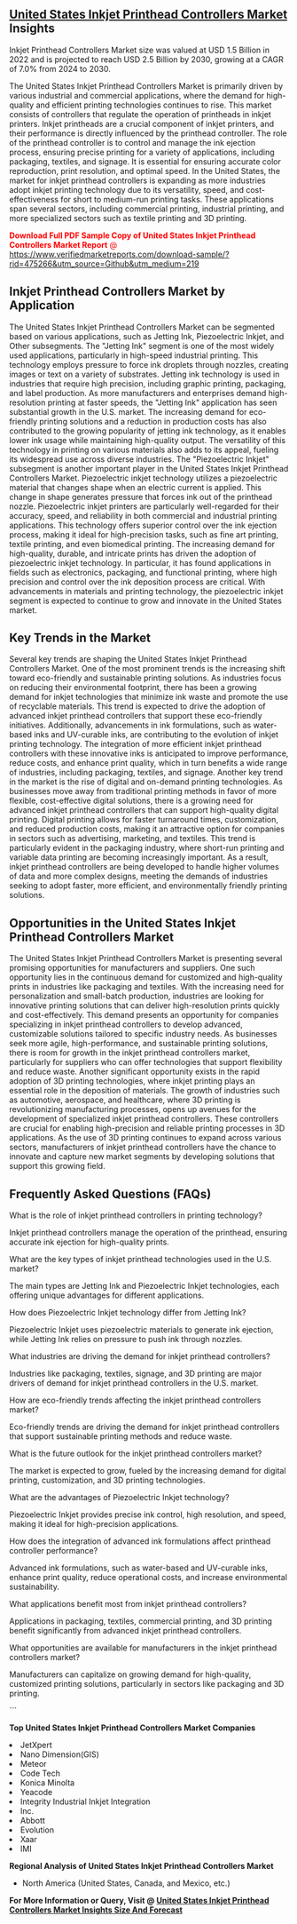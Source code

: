<h2><a href="https://www.verifiedmarketreports.com/download-sample/?rid=475266&amp;utm_source=Github&amp;utm_medium=219" target="_blank">United States Inkjet Printhead Controllers Market</a> Insights</h2><p>Inkjet Printhead Controllers Market size was valued at USD 1.5 Billion in 2022 and is projected to reach USD 2.5 Billion by 2030, growing at a CAGR of 7.0% from 2024 to 2030.</p><p> <p>The United States Inkjet Printhead Controllers Market is primarily driven by various industrial and commercial applications, where the demand for high-quality and efficient printing technologies continues to rise. This market consists of controllers that regulate the operation of printheads in inkjet printers. Inkjet printheads are a crucial component of inkjet printers, and their performance is directly influenced by the printhead controller. The role of the printhead controller is to control and manage the ink ejection process, ensuring precise printing for a variety of applications, including packaging, textiles, and signage. It is essential for ensuring accurate color reproduction, print resolution, and optimal speed. In the United States, the market for inkjet printhead controllers is expanding as more industries adopt inkjet printing technology due to its versatility, speed, and cost-effectiveness for short to medium-run printing tasks. These applications span several sectors, including commercial printing, industrial printing, and more specialized sectors such as textile printing and 3D printing. <p><span class=""><span style="color: #ff0000;"><strong>Download Full PDF Sample Copy of United States Inkjet Printhead Controllers Market Report</strong> @ </span><a href="https://www.verifiedmarketreports.com/download-sample/?rid=475266&amp;utm_source=Github&amp;utm_medium=219" target="_blank">https://www.verifiedmarketreports.com/download-sample/?rid=475266&amp;utm_source=Github&amp;utm_medium=219</a></span></p></p> <h2>Inkjet Printhead Controllers Market by Application</h2> <p>The United States Inkjet Printhead Controllers Market can be segmented based on various applications, such as Jetting Ink, Piezoelectric Inkjet, and Other subsegments. The "Jetting Ink" segment is one of the most widely used applications, particularly in high-speed industrial printing. This technology employs pressure to force ink droplets through nozzles, creating images or text on a variety of substrates. Jetting ink technology is used in industries that require high precision, including graphic printing, packaging, and label production. As more manufacturers and enterprises demand high-resolution printing at faster speeds, the "Jetting Ink" application has seen substantial growth in the U.S. market. The increasing demand for eco-friendly printing solutions and a reduction in production costs has also contributed to the growing popularity of jetting ink technology, as it enables lower ink usage while maintaining high-quality output. The versatility of this technology in printing on various materials also adds to its appeal, fueling its widespread use across diverse industries. The "Piezoelectric Inkjet" subsegment is another important player in the United States Inkjet Printhead Controllers Market. Piezoelectric inkjet technology utilizes a piezoelectric material that changes shape when an electric current is applied. This change in shape generates pressure that forces ink out of the printhead nozzle. Piezoelectric inkjet printers are particularly well-regarded for their accuracy, speed, and reliability in both commercial and industrial printing applications. This technology offers superior control over the ink ejection process, making it ideal for high-precision tasks, such as fine art printing, textile printing, and even biomedical printing. The increasing demand for high-quality, durable, and intricate prints has driven the adoption of piezoelectric inkjet technology. In particular, it has found applications in fields such as electronics, packaging, and functional printing, where high precision and control over the ink deposition process are critical. With advancements in materials and printing technology, the piezoelectric inkjet segment is expected to continue to grow and innovate in the United States market. <h2>Key Trends in the Market</h2> <p>Several key trends are shaping the United States Inkjet Printhead Controllers Market. One of the most prominent trends is the increasing shift toward eco-friendly and sustainable printing solutions. As industries focus on reducing their environmental footprint, there has been a growing demand for inkjet technologies that minimize ink waste and promote the use of recyclable materials. This trend is expected to drive the adoption of advanced inkjet printhead controllers that support these eco-friendly initiatives. Additionally, advancements in ink formulations, such as water-based inks and UV-curable inks, are contributing to the evolution of inkjet printing technology. The integration of more efficient inkjet printhead controllers with these innovative inks is anticipated to improve performance, reduce costs, and enhance print quality, which in turn benefits a wide range of industries, including packaging, textiles, and signage. Another key trend in the market is the rise of digital and on-demand printing technologies. As businesses move away from traditional printing methods in favor of more flexible, cost-effective digital solutions, there is a growing need for advanced inkjet printhead controllers that can support high-quality digital printing. Digital printing allows for faster turnaround times, customization, and reduced production costs, making it an attractive option for companies in sectors such as advertising, marketing, and textiles. This trend is particularly evident in the packaging industry, where short-run printing and variable data printing are becoming increasingly important. As a result, inkjet printhead controllers are being developed to handle higher volumes of data and more complex designs, meeting the demands of industries seeking to adopt faster, more efficient, and environmentally friendly printing solutions. <h2>Opportunities in the United States Inkjet Printhead Controllers Market</h2> <p>The United States Inkjet Printhead Controllers Market is presenting several promising opportunities for manufacturers and suppliers. One such opportunity lies in the continuous demand for customized and high-quality prints in industries like packaging and textiles. With the increasing need for personalization and small-batch production, industries are looking for innovative printing solutions that can deliver high-resolution prints quickly and cost-effectively. This demand presents an opportunity for companies specializing in inkjet printhead controllers to develop advanced, customizable solutions tailored to specific industry needs. As businesses seek more agile, high-performance, and sustainable printing solutions, there is room for growth in the inkjet printhead controllers market, particularly for suppliers who can offer technologies that support flexibility and reduce waste. Another significant opportunity exists in the rapid adoption of 3D printing technologies, where inkjet printing plays an essential role in the deposition of materials. The growth of industries such as automotive, aerospace, and healthcare, where 3D printing is revolutionizing manufacturing processes, opens up avenues for the development of specialized inkjet printhead controllers. These controllers are crucial for enabling high-precision and reliable printing processes in 3D applications. As the use of 3D printing continues to expand across various sectors, manufacturers of inkjet printhead controllers have the chance to innovate and capture new market segments by developing solutions that support this growing field. <h2>Frequently Asked Questions (FAQs)</h2> <p>What is the role of inkjet printhead controllers in printing technology?</p> <p>Inkjet printhead controllers manage the operation of the printhead, ensuring accurate ink ejection for high-quality prints.</p> <p>What are the key types of inkjet printhead technologies used in the U.S. market?</p> <p>The main types are Jetting Ink and Piezoelectric Inkjet technologies, each offering unique advantages for different applications.</p> <p>How does Piezoelectric Inkjet technology differ from Jetting Ink?</p> <p>Piezoelectric Inkjet uses piezoelectric materials to generate ink ejection, while Jetting Ink relies on pressure to push ink through nozzles.</p> <p>What industries are driving the demand for inkjet printhead controllers?</p> <p>Industries like packaging, textiles, signage, and 3D printing are major drivers of demand for inkjet printhead controllers in the U.S. market.</p> <p>How are eco-friendly trends affecting the inkjet printhead controllers market?</p> <p>Eco-friendly trends are driving the demand for inkjet printhead controllers that support sustainable printing methods and reduce waste.</p> <p>What is the future outlook for the inkjet printhead controllers market?</p> <p>The market is expected to grow, fueled by the increasing demand for digital printing, customization, and 3D printing technologies.</p> <p>What are the advantages of Piezoelectric Inkjet technology?</p> <p>Piezoelectric Inkjet provides precise ink control, high resolution, and speed, making it ideal for high-precision applications.</p> <p>How does the integration of advanced ink formulations affect printhead controller performance?</p> <p>Advanced ink formulations, such as water-based and UV-curable inks, enhance print quality, reduce operational costs, and increase environmental sustainability.</p> <p>What applications benefit most from inkjet printhead controllers?</p> <p>Applications in packaging, textiles, commercial printing, and 3D printing benefit significantly from advanced inkjet printhead controllers.</p> <p>What opportunities are available for manufacturers in the inkjet printhead controllers market?</p> <p>Manufacturers can capitalize on growing demand for high-quality, customized printing solutions, particularly in sectors like packaging and 3D printing.</p> ```</p><p><strong>Top United States Inkjet Printhead Controllers Market Companies</strong></p><div data-test-id=""><p><li>JetXpert</li><li> Nano Dimension(GIS)</li><li> Meteor</li><li> Code Tech</li><li> Konica Minolta</li><li> Yeacode</li><li> Integrity Industrial Inkjet Integration</li><li> Inc.</li><li> Abbott</li><li> Evolution</li><li> Xaar</li><li> IMI</li></p><div><strong>Regional Analysis of&nbsp;United States Inkjet Printhead Controllers Market</strong></div><ul><li dir="ltr"><p dir="ltr">North America&nbsp;(United States, Canada, and Mexico, etc.)</p></li></ul><p><strong>For More Information or Query, Visit @&nbsp;</strong><strong><a href="https://www.verifiedmarketreports.com/product/inkjet-printhead-controllers-market/?utm_source=Github&amp;utm_medium=219" target="_blank">United States Inkjet Printhead Controllers Market Insights Size And Forecast</a></strong></p></div>
